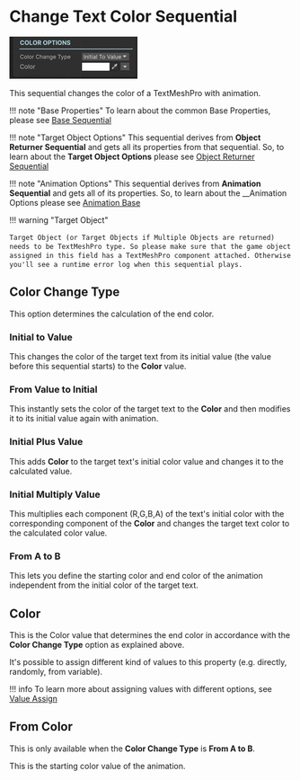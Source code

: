# Change Text Color Sequential

![Change Text Color](../../img/sequential_changetextcolor.jpg)

This sequential changes the color of a TextMeshPro with animation.


!!! note "Base Properties"
    To learn about the common Base Properties, please see [Base Sequential](../sequential_base.md)

!!! note "Target Object Options"
    This sequential derives from __Object Returner Sequential__ and gets all its properties from that sequential. So, to learn about the __Target Object Options__ please see [Object Returner Sequential](../sequentialobjectreturner/index.md)

!!! note "Animation Options"
    This sequential derives from __Animation Sequential__ and gets all of its properties. So, to learn about the __Animation Options please see [Animation Base](index.md)

!!! warning "Target Object"
 
    Target Object (or Target Objects if Multiple Objects are returned) needs to be TextMeshPro type. So please make sure that the game object assigned in this field has a TextMeshPro component attached. Otherwise you'll see a runtime error log when this sequential plays.

## Color Change Type

This option determines the calculation of the end color.

### Initial to Value

This changes the color of the target text from its initial value (the value before this sequential starts) to the __Color__ value.


### From Value to Initial

This instantly sets the color of the target text to the __Color__ and then modifies it to its initial value again with animation.

### Initial Plus Value

This adds __Color__ to the target text's initial color value and changes it to the calculated value.
 

### Initial Multiply Value

This multiplies each component (R,G,B,A) of the text's initial color with the corresponding component of the __Color__ and changes the target text color to the calculated color value.

### From A to B

This lets you define the starting color and end color of the animation independent from the initial color of the target text.


## Color

This is the Color value that determines the end color in accordance with the __Color Change Type__ option as explained above.

It's possible to assign different kind of values to this property (e.g. directly, randomly, from variable).


!!! info
    To learn more about assigning values with different options, see [Value Assign](../../valueassign.md)



## From Color

This is only available when the __Color Change Type__ is __From A to B__.

This is the starting color value of the animation.
